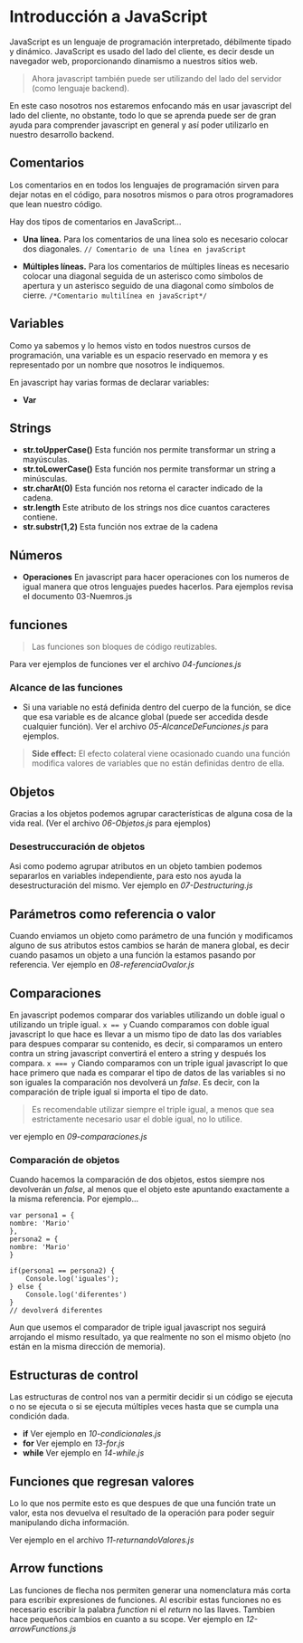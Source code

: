 # Introducción a JavaScript

  JavaScript es un lenguaje de programación interpretado, débilmente tipado y dinámico. JavaScript es usado del lado del cliente, es decir desde un navegador web, proporcionando dinamismo a nuestros sitios web.
  
  > Ahora javascript también puede ser utilizando del lado del servidor (como lenguaje backend).
 
 En este caso nosotros nos estaremos enfocando más en usar javascript del lado del cliente, no obstante, todo lo que se aprenda puede ser de gran ayuda para comprender javascript en general y así poder utilizarlo en nuestro desarrollo backend.
## Comentarios

Los comentarios en en todos los lenguajes de programación sirven para dejar notas en el código, para nosotros mismos o para otros programadores que lean nuestro código.

Hay dos tipos de comentarios en JavaScript…

-  **Una línea.**
Para los comentarios de una línea solo es necesario colocar dos diagonales.
`// Comentario de una línea en javaScript`

- **Múltiples líneas.**
Para los comentarios de múltiples líneas es necesario colocar una diagonal seguida de un asterisco como símbolos de apertura y un asterisco seguido de una diagonal como símbolos de cierre.
` /*Comentario multilínea en javaScript*/ `

## Variables

Como ya sabemos y lo hemos visto en todos nuestros cursos de programación, una variable es un espacio reservado en memora y es representado por un nombre que nosotros le indiquemos.

En javascript hay varias formas de declarar variables:

- **Var**

## Strings

- **str.toUpperCase()** Esta función nos permite transformar un string a mayúsculas.
- **str.toLowerCase()** Esta función nos permite transformar un string a minúsculas.
- **str.charAt(0)** Esta función nos retorna el caracter indicado de la cadena.
- **str.length** Este atributo de los strings nos dice cuantos caracteres contiene.
- **str.substr(1,2)** Esta función nos extrae de la cadena 

## Números

 - **Operaciones** En javascript para hacer operaciones con los numeros de igual manera que otros lenguajes puedes hacerlos. Para ejemplos revisa el documento 03-Nuemros.js

## funciones

> Las funciones son bloques de código reutizables.

Para ver ejemplos de funciones ver el archivo _04-funciones.js_

### Alcance de las funciones

- Si una variable no está definida dentro del cuerpo de la función, se dice que esa variable es de alcance global (puede ser accedida desde cualquier función). Ver el archivo _05-AlcanceDeFunciones.js_ para ejemplos.

>  **Side effect:** El efecto colateral viene ocasionado cuando una función modifica valores de variables que no están definidas dentro de ella.


## Objetos
Gracias a los objetos podemos agrupar características de alguna cosa de la vida real. (Ver el archivo _06-Objetos.js_ para ejemplos)


### Desestruccuración de objetos
Asi como podemo agrupar atributos en un objeto tambien podemos separarlos en variables independiente, para esto nos ayuda la desestructuración del mismo. Ver ejemplo en _07-Destructuring.js_


## Parámetros como referencia o valor

Cuando enviamos un objeto como parámetro de una función y modificamos alguno de sus atributos estos cambios se harán de manera global, es decir cuando pasamos un objeto a una función la estamos pasando por referencia. Ver ejemplo en _08-referenciaOvalor.js_

## Comparaciones

En javascript podemos comparar dos variables utilizando un doble igual o utilizando un triple igual.
`x == y`
Cuando comparamos con doble igual javascript lo que hace es llevar a un mismo tipo de dato las dos variables para despues comparar su contenido, es decir, si comparamos un entero contra un string javascript convertirá el entero a string y después los compara.
`x === y`
Ciando comparamos con un triple igual javascript lo que hace primero que nada es comparar el tipo de datos de las variables si no son iguales la comparación nos devolverá un _false_. Es decir, con la comparación de triple igual si importa el tipo de dato.
> Es recomendable utilizar siempre el triple igual, a menos que sea estrictamente necesario usar el doble igual, no lo utilice.

ver ejemplo en _09-comparaciones.js_

### Comparación de objetos

Cuando hacemos la comparación de dos objetos, estos siempre nos devolverán un _false_, al menos que el objeto este apuntando exactamente a la misma referencia. Por ejemplo...

  

    var persona1 = { 
    nombre: 'Mario' 
    }, 
    persona2 = { 
    nombre: 'Mario' 
    }
    
    if(persona1 == persona2) {
	    Console.log('iguales');
	} else {
		Console.log('diferentes')
	}
	// devolverá diferentes

Aun que usemos el comparador de triple igual javascript nos seguirá arrojando el mismo resultado, ya que realmente no son el mismo objeto (no están en la misma dirección de memoria).

## Estructuras de control
Las estructuras de control nos van a permitir decidir si un código se ejecuta o no se ejecuta o si se ejecuta múltiples veces hasta que se cumpla una condición dada.

- **if** Ver ejemplo en _10-condicionales.js_
- **for** Ver ejemplo en _13-for.js_
- **while** Ver ejemplo en _14-while.js_


## Funciones que regresan valores
Lo lo que nos permite esto es que despues de que una función trate un valor, esta nos devuelva el resultado de la operación para poder seguir manipulando dicha información.

Ver ejemplo en el archivo _11-returnandoValores.js_

## Arrow functions
Las funciones de flecha nos permiten generar una nomenclatura más corta para escribir expresiones de funciones. Al escribir estas funciones no es necesario escribir la palabra _function_ ni el _return_ no las llaves. Tambien hace pequeños cambios en cuanto a su scope. Ver ejemplo en _12-arrowFunctions.js_

